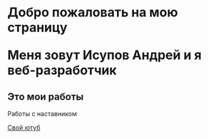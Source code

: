 <html lang="ru">
<head>
    <meta charset="UTF-8">
    <meta name="viewport" content="width=device-width, initial-scale=1.0">
    <meta http-equiv="X-UA-Compatible" content="ie=edge">
</head>
<body>
    <h1 class="about">
        <p>Добро пожаловать на мою страницу</p>
        <p>Меня зовут Исупов Андрей и я веб-разработчик</p>
    </h1>
    <h2 slyle="text-align:center;">Это мои работы</h2>
    <p>Работы с наставником</p>
    <p><a href="https://andrejport.github.io/youtbe/#">Свой ютуб</a></p>
    
</body>
</html>
